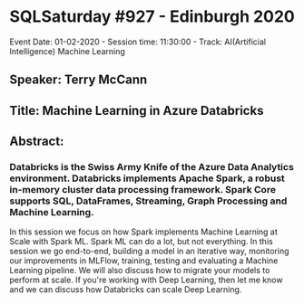 # SQLSaturday #927 - Edinburgh 2020
Event Date: 01-02-2020 - Session time: 11:30:00 - Track: AI(Artificial Intelligence)  Machine Learning
## Speaker: Terry McCann
## Title: Machine Learning in Azure Databricks
## Abstract:
### Databricks is the Swiss Army Knife of the Azure Data Analytics environment. Databricks implements Apache Spark, a robust in-memory cluster data processing framework. Spark Core supports SQL, DataFrames, Streaming, Graph Processing and Machine Learning.

In this session we focus on how Spark implements Machine Learning at Scale with Spark ML. Spark ML can do a lot, but not everything. In this session we go end-to-end, building a model in an iterative way, monitoring our improvements in MLFlow, training, testing and evaluating a Machine Learning pipeline. We will also discuss how to migrate your models to perform at scale. If you're working with Deep Learning, then let me know and we can discuss how Databricks can scale Deep Learning.
